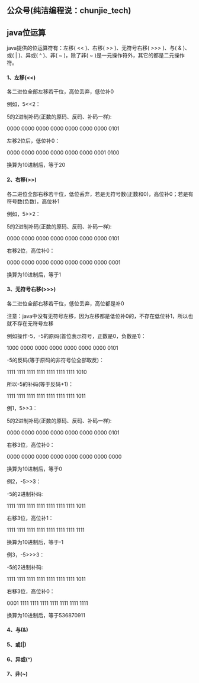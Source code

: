 ## 公众号(纯洁编程说：chunjie_tech)

## java位运算

java提供的位运算符有：左移( << )、右移( >> )、无符号右移( >>> )、与( & )、或( | )、异或( ^ )、非( ~ )，除了非( ~ )是一元操作符外，其它的都是二元操作符。

#### 1、左移(<<)

各二进位全部左移若干位，高位丢弃，低位补0

例如，5<<2：

5的2进制补码(正数的原码、反码、补码一样):

0000 0000 0000 0000 0000 0000 0000 0101

左移2位后，低位补0：

0000 0000 0000 0000 0000 0000 0001 0100     

换算为10进制后，等于20

#### 2、右移(>>)

各二进位全部右移若干位，低位丢弃，若是无符号数(正数和0)，高位补0；若是有符号数(负数)，高位补1

例如，5>>2：

5的2进制补码(正数的原码、反码、补码一样):

0000 0000 0000 0000 0000 0000 0000 0101

右移2位，高位补0：

0000 0000 0000 0000 0000 0000 0000 0001

换算为10进制后，等于1

#### 3、无符号右移(>>>)

各二进位全部右移若干位，低位丢弃，高位都是补0

注意：java中没有无符号左移，因为左移都是低位补0的，不存在低位补1，所以也就不存在无符号左移

例如操作-5，-5的原码(首位表示符号，正数是0，负数是1)：

1000 0000 0000 0000 0000 0000 0000 0101

-5的反码(等于原码的非符号位全部取反)：

1111 1111 1111 1111 1111 1111 1111 1010

所以-5的补码(等于反码+1)：

1111 1111 1111 1111 1111 1111 1111 1011

例1，5>>3：

5的2进制补码(正数的原码、反码、补码一样):

0000 0000 0000 0000 0000 0000 0000 0101     

右移3位，高位补0：

0000 0000 0000 0000 0000 0000 0000 0000        

换算为10进制后，等于0

例2，-5>>3：

-5的2进制补码:

1111 1111 1111 1111 1111 1111 1111 1011     

右移3位，高位补1：

1111 1111 1111 1111 1111 1111 1111 1111    

换算为10进制后，等于-1

例3，-5>>>3：

-5的2进制补码:

1111 1111 1111 1111 1111 1111 1111 1011

右移3位，高位补0：

0001 1111 1111 1111 1111 1111 1111 1111

换算为10进制后，等于536870911

#### 4、与(&)

#### 5、或(|)

#### 6、异或(^)

#### 7、非(~)


